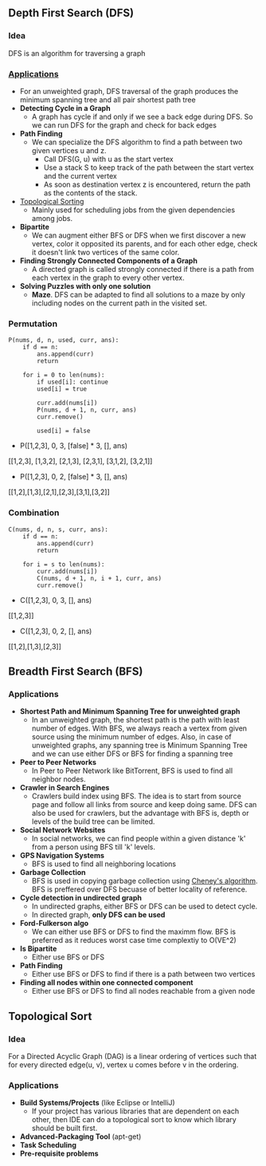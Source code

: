 ## Depth First Search (DFS)
### Idea
DFS is an algorithm for traversing a graph

### [Applications](http://ww3.algorithmdesign.net/handouts/DFS.pdf)
- For an unweighted graph, DFS traversal of the graph produces the minimum spanning tree and all pair shortest path tree
- **Detecting Cycle in a Graph**
  - A graph has cycle if and only if we see a back edge during DFS. So we can run DFS for the graph and check for back edges
- **Path Finding**
  - We can specialize the DFS algorithm to find a path between two given vertices u and z.
    - Call DFS(G, u) with u as the start vertex
    - Use a stack S to keep track of the path between the start vertex and the current vertex
    - As soon as destination vertex z is encountered, return the path as the contents of the stack.
- [Topological Sorting](#topological-Sort)
  - Mainly used for scheduling jobs from the given dependencies among jobs. 
- **Bipartite**
  - We can augment either BFS or DFS when we first discover a new vertex, color it opposited its parents, and for each other edge, check it doesn't link
  two vertices of the same color.
- **Finding Strongly Connected Components of a Graph**
  - A directed graph is called strongly connected if there is a path from each vertex in the graph to every other vertex.
- **Solving Puzzles with only one solution**
  - **Maze**. DFS can be adapted to find all solutions to a maze by only including nodes on the current path in the visited set.

### Permutation
```
P(nums, d, n, used, curr, ans):
    if d == n:
        ans.append(curr)
        return
    
    for i = 0 to len(nums):
        if used[i]: continue
        used[i] = true
        
        curr.add(nums[i])
        P(nums, d + 1, n, curr, ans)
        curr.remove()
        
        used[i] = false
```

- P([1,2,3], 0, 3, [false] * 3, [], ans)

[[1,2,3], [1,3,2], 
 [2,1,3], [2,3,1],
 [3,1,2], [3,2,1]]

- P([1,2,3], 0, 2, [false] * 3, [], ans)

[[1,2],[1,3],[2,1],[2,3],[3,1],[3,2]]

### Combination
```
C(nums, d, n, s, curr, ans):
    if d == n:
        ans.append(curr)
        return
    
    for i = s to len(nums):
        curr.add(nums[i])
        C(nums, d + 1, n, i + 1, curr, ans)
        curr.remove()
```


- C([1,2,3], 0, 3, [], ans)

[[1,2,3]]

- C([1,2,3], 0, 2, [], ans)

[[1,2],[1,3],[2,3]]


## Breadth First Search (BFS)
### Applications
- **Shortest Path and Minimum Spanning Tree for unweighted graph**
  - In an unweighted graph, the shortest path is the path with least number of edges. With BFS, we always reach a vertex from given
  source using the minimum number of edges. Also, in case of unweighted graphs, any spanning tree is Minimum Spanning Tree and we can
  use either DFS or BFS for finding a spanning tree
- **Peer to Peer Networks**
  - In Peer to Peer Network like BitTorrent, BFS is used to find all neighbor nodes.
- **Crawler in Search Engines**
  - Crawlers build index using BFS. The idea is to start from source page and follow all links from source and keep doing same. DFS can 
  also be used for crawlers, but the advantage with BFS is, depth or levels of the build tree can be limited.
- **Social Network Websites**
  - In social networks, we can find people within a given distance 'k' from a person using BFS till 'k' levels.
- **GPS Navigation Systems**
  - BFS is used to find all neighboring locations
- **Garbage Collection**
  - BFS is used in copying garbage collection using [Cheney's algorithm](https://lambda.uta.edu/cse5317/notes/node48.html). 
  BFS is preffered over DFS becuase of better locality of reference.
- **Cycle detection in undirected graph**
  - In undirected graphs, either BFS or DFS can be used to detect cycle.
  - In directed graph, **only DFS can be used**
- **Ford-Fulkerson algo**
  - We can either use BFS or DFS to find the maximm flow. BFS is preferred as it reduces worst case time complextiy to O(VE^2)
- **Is Bipartite**
  - Either use BFS or DFS
- **Path Finding**
  - Either use BFS or DFS to find if there is a path between two vertices
- **Finding all nodes within one connected component**
  - Either use BFS or DFS to find all nodes reachable from a given node
  
  
## Topological Sort
### Idea
For a Directed Acyclic Graph (DAG) is a linear ordering of vertices such that for every directed edge(u, v), vertex u comes before v in the ordering.

### Applications
- **Build Systems/Projects** (like Eclipse or IntelliJ)
  - If your project has various libraries that are dependent on each other, then IDE can do a topological sort to know which library should be built first.
- **Advanced-Packaging Tool** (apt-get)
- **Task Scheduling**
- **Pre-requisite problems**

